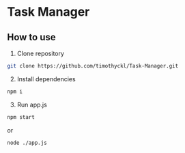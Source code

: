 # Task Manager

## How to use

1. Clone repository
```bash    
git clone https://github.com/timothyckl/Task-Manager.git
```
2. Install dependencies
```bash
npm i
```
3. Run app.js
```bash
npm start
```
or

```bash
node ./app.js
```
